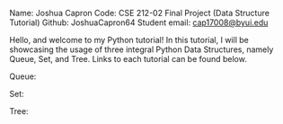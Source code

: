 Name: Joshua Capron
Code: CSE 212-02 Final Project (Data Structure Tutorial)
Github: JoshuaCapron64
Student email: cap17008@byui.edu

Hello, and welcome to my Python tutorial! In this tutorial, I will be showcasing the usage of three integral Python Data Structures, namely Queue, Set, and Tree. Links to each tutorial can be found below.

Queue:

Set:

Tree:

